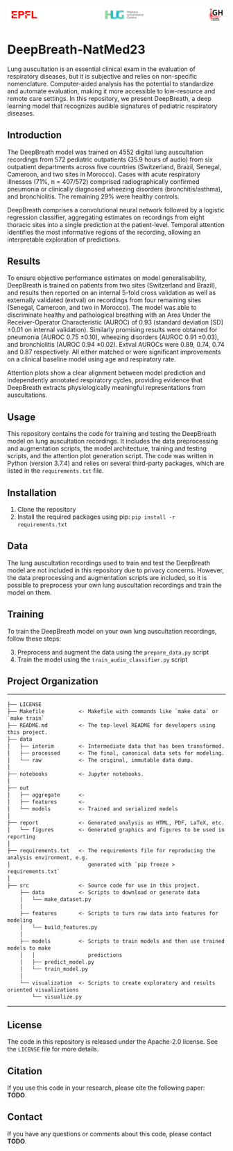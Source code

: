 ![HEADER](./assets/banner.png)

DeepBreath-NatMed23
==============================

Lung auscultation is an essential clinical exam in the evaluation of respiratory diseases, but it is subjective and relies on non-specific nomenclature. Computer-aided analysis has the potential to standardize and automate evaluation, making it more accessible to low-resource and remote care settings. In this repository, we present DeepBreath, a deep learning model that recognizes audible signatures of pediatric respiratory diseases.

## Introduction

The DeepBreath model was trained on 4552 digital lung auscultation recordings from 572 pediatric outpatients (35.9 hours of audio) from six outpatient departments across five countries (Switzerland, Brazil, Senegal, Cameroon, and two sites in Morocco). Cases with acute respiratory illnesses (71%, n = 407/572) comprised radiographically confirmed pneumonia or clinically diagnosed wheezing disorders (bronchitis/asthma), and bronchiolitis. The remaining 29% were healthy controls.

DeepBreath comprises a convolutional neural network followed by a logistic regression classifier, aggregating estimates on recordings from eight thoracic sites into a single prediction at the patient-level. Temporal attention identifies the most informative regions of the recording, allowing an interpretable exploration of predictions.

## Results

To ensure objective performance estimates on model generalisability, DeepBreath is trained on patients from two sites (Switzerland and Brazil), and results then reported on an internal 5-fold cross validation as well as externally validated (extval) on recordings from four remaining sites (Senegal, Cameroon, and two in Morocco). The model was able to discriminate healthy and pathological breathing with an Area Under the Receiver-Operator Characteristic (AUROC) of 0.93 (standard deviation [SD] ±0.01 on internal validation). Similarly promising results were obtained for pneumonia (AUROC 0.75 ±0.10), wheezing disorders (AUROC 0.91 ±0.03), and bronchiolitis (AUROC 0.94 ±0.02). Extval AUROCs were 0.89, 0.74, 0.74 and 0.87 respectively. All either matched or were significant improvements on a clinical baseline model using age and respiratory rate.

Attention plots show a clear alignment between model prediction and independently annotated respiratory cycles, providing evidence that DeepBreath extracts physiologically meaningful representations from auscultations.

## Usage

This repository contains the code for training and testing the DeepBreath model on lung auscultation recordings. It includes the data preprocessing and augmentation scripts, the model architecture, training and testing scripts, and the attention plot generation script. The code was written in Python (version 3.7.4) and relies on several third-party packages, which are listed in the `requirements.txt` file.

## Installation

   1. Clone the repository
   2. Install the required packages using pip: `pip install -r requirements.txt`

## Data

The lung auscultation recordings used to train and test the DeepBreath model are not included in this repository due to privacy concerns. However, the data preprocessing and augmentation scripts are included, so it is possible to preprocess your own lung auscultation recordings and train the model on them.

## Training

To train the DeepBreath model on your own lung auscultation recordings, follow these steps:

   3. Preprocess and augment the data using the `prepare_data.py` script
   4. Train the model using the `train_audio_classifier.py` script

## Project Organization
------------

    ├── LICENSE
    ├── Makefile           <- Makefile with commands like `make data` or `make train`
    ├── README.md          <- The top-level README for developers using this project.
    ├── data
    │   ├── interim        <- Intermediate data that has been transformed.
    │   ├── processed      <- The final, canonical data sets for modeling.
    │   └── raw            <- The original, immutable data dump.
    │
    ├── notebooks          <- Jupyter notebooks.
    │
    ├── out                
    │   ├── aggregate      <- 
    │   ├── features       <- 
    │   └── models         <- Trained and serialized models
    │
    ├── report             <- Generated analysis as HTML, PDF, LaTeX, etc.
    │   └── figures        <- Generated graphics and figures to be used in reporting
    │
    ├── requirements.txt   <- The requirements file for reproducing the analysis environment, e.g.
    │                         generated with `pip freeze > requirements.txt`
    │
    ├── src                <- Source code for use in this project.
        ├── data           <- Scripts to download or generate data
        │   └── make_dataset.py
        │
        ├── features       <- Scripts to turn raw data into features for modeling
        │   └── build_features.py
        │
        ├── models         <- Scripts to train models and then use trained models to make
        │   │                 predictions
        │   ├── predict_model.py
        │   └── train_model.py
        │
        └── visualization  <- Scripts to create exploratory and results oriented visualizations
            └── visualize.py
--------

## License

The code in this repository is released under the Apache-2.0 license. See the `LICENSE` file for more details.

## Citation

If you use this code in your research, please cite the following paper: **TODO**.

## Contact

If you have any questions or comments about this code, please contact **TODO**.
